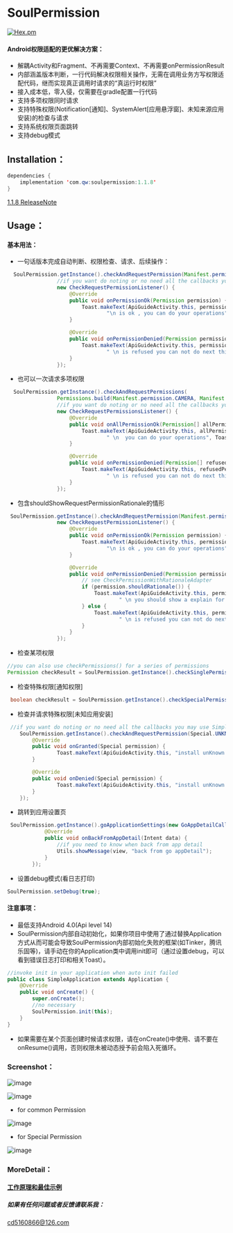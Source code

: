 # SoulPermission
 [![Hex.pm](https://img.shields.io/hexpm/l/plug.svg)](https://www.apache.org/licenses/LICENSE-2.0)
#### Android权限适配的更优解决方案：
 -  解耦Activity和Fragment、不再需要Context、不再需要onPermissionResult
 - 内部涵盖版本判断，一行代码解决权限相关操作，无需在调用业务方写权限适配代码，继而实现真正调用时请求的“真运行时权限”
 - 接入成本低，零入侵，仅需要在gradle配置一行代码
 - 支持多项权限同时请求
 - 支持特殊权限(Notification[通知]、SystemAlert[应用悬浮窗]、未知来源应用安装)的检查与请求
 - 支持系统权限页面跳转
 - 支持debug模式
## Installation：

```java
dependencies {
    implementation 'com.qw:soulpermission:1.1.8'
}

```
[1.1.8 ReleaseNote](https://github.com/soulqw/SoulPermission/releases/tag/1.1.8)
## Usage：

#### 基本用法：
- 一句话版本完成自动判断、权限检查、请求、后续操作：
```java
  SoulPermission.getInstance().checkAndRequestPermission(Manifest.permission.ACCESS_FINE_LOCATION,
                //if you want do noting or no need all the callbacks you may use SimplePermissionAdapter instead
                new CheckRequestPermissionListener() {
                    @Override
                    public void onPermissionOk(Permission permission) {
                        Toast.makeText(ApiGuideActivity.this, permission.toString() +
                                "\n is ok , you can do your operations", Toast.LENGTH_SHORT).show();
                    }

                    @Override
                    public void onPermissionDenied(Permission permission) {
                        Toast.makeText(ApiGuideActivity.this, permission.toString() +
                                " \n is refused you can not do next things", Toast.LENGTH_SHORT).show();
                    }
                });

```
- 也可以一次请求多项权限

```java
  SoulPermission.getInstance().checkAndRequestPermissions(
                Permissions.build(Manifest.permission.CAMERA, Manifest.permission.WRITE_EXTERNAL_STORAGE),
                //if you want do noting or no need all the callbacks you may use SimplePermissionsAdapter instead
                new CheckRequestPermissionsListener() {
                    @Override
                    public void onAllPermissionOk(Permission[] allPermissions) {
                        Toast.makeText(ApiGuideActivity.this, allPermissions.length + "permissions is ok" +
                                " \n  you can do your operations", Toast.LENGTH_SHORT).show();
                    }

                    @Override
                    public void onPermissionDenied(Permission[] refusedPermissions) {
                        Toast.makeText(ApiGuideActivity.this, refusedPermissions[0].toString() +
                                " \n is refused you can not do next things", Toast.LENGTH_SHORT).show();
                    }
                });

```
- 包含shouldShowRequestPermissionRationale的情形

```java
 SoulPermission.getInstance().checkAndRequestPermission(Manifest.permission.READ_CONTACTS,
                new CheckRequestPermissionListener() {
                    @Override
                    public void onPermissionOk(Permission permission) {
                        Toast.makeText(ApiGuideActivity.this, permission.toString() +
                                "\n is ok , you can do your operations", Toast.LENGTH_SHORT).show();
                    }

                    @Override
                    public void onPermissionDenied(Permission permission) {
                        // see CheckPermissionWithRationaleAdapter
                        if (permission.shouldRationale()) {
                            Toast.makeText(ApiGuideActivity.this, permission.toString() +
                                    " \n you should show a explain for user then retry ", Toast.LENGTH_SHORT).show();
                        } else {
                            Toast.makeText(ApiGuideActivity.this, permission.toString() +
                                    " \n is refused you can not do next things", Toast.LENGTH_SHORT).show();
                        }
                    }
                });

```
- 检查某项权限

```java
//you can also use checkPermissions() for a series of permissions
Permission checkResult = SoulPermission.getInstance().checkSinglePermission(Manifest.permission.ACCESS_FINE_LOCATION);
```
- 检查特殊权限[通知权限]

```java
 boolean checkResult = SoulPermission.getInstance().checkSpecialPermission(Special.NOTIFICATION);
```
- 检查并请求特殊权限[未知应用安装]

```java
 //if you want do noting or no need all the callbacks you may use SimpleSpecialPermissionAdapter instead
    SoulPermission.getInstance().checkAndRequestPermission(Special.UNKNOWN_APP_SOURCES, new SpecialPermissionListener() {
        @Override
        public void onGranted(Special permission) {
                Toast.makeText(ApiGuideActivity.this, "install unKnown app  is enable now", Toast.LENGTH_SHORT).show();
        }

        @Override
        public void onDenied(Special permission) {
                Toast.makeText(ApiGuideActivity.this, "install unKnown app  is disable yet", Toast.LENGTH_SHORT).show();
        }
    });
```

- 跳转到应用设置页


```java
 SoulPermission.getInstance().goApplicationSettings(new GoAppDetailCallBack() {
            @Override
            public void onBackFromAppDetail(Intent data) {
                //if you need to know when back from app detail
                Utils.showMessage(view, "back from go appDetail");
            }
        });
```

- 设置debug模式(看日志打印)

```java
SoulPermission.setDebug(true);
```

#### 注意事项：
- 最低支持Android 4.0(Api level 14)
- SoulPermission内部自动初始化，如果你项目中使用了通过替换Application方式从而可能会导致SoulPermission内部初始化失败的框架(如Tinker，腾讯乐固等)，请手动在你的Application类中调用init即可（通过设置debug，可以看到错误日志打印和相关Toast）。

```java
//invoke init in your application when auto init failed
public class SimpleApplication extends Application {
    @Override
    public void onCreate() {
        super.onCreate();
        //no necessary
        SoulPermission.init(this);
    }
}

```
- 如果需要在某个页面创建时候请求权限，请在onCreate()中使用、请不要在onResume()调用，否则权限未被动态授予前会陷入死循环。
### Screenshot：
![image](https://img-blog.csdnimg.cn/20190612212049718.png)

![image](https://img-blog.csdnimg.cn/20190530192140891.png)
- for common Permission

![image](https://img-blog.csdnimg.cn/20190530192219180.gif)

- for Special Permission

![image](https://img-blog.csdnimg.cn/2019053019225180.gif)

### MoreDetail：
#### [工作原理和最佳示例](https://blog.csdn.net/u014626094/article/details/89438614)

##### 如果有任何问题或者反馈请联系我：
cd5160866@126.com
